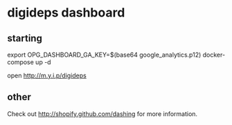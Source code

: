 digideps dashboard
==================


starting
--------
export OPG_DASHBOARD_GA_KEY=$(base64 google_analytics.p12)
docker-compose up -d

open http://m.y.i.p/digideps


other
-----
Check out http://shopify.github.com/dashing for more information.